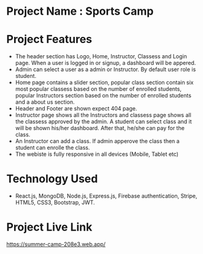 # Project Name : Sports Camp

# Project Features

- The header section has Logo, Home, Instructor, Classess and Login page. When a
  user is logged in or signup, a dashboard will be appered.
- Admin can select a user as a admin or Instructor. By default user role is
  student.
- Home page contains a slider section, popular class section contain six most
  popular classess based on the number of enrolled students, popular Instructors
  section based on the number of enrolled students and a about us section.
- Header and Footer are shown expect 404 page.
- Instructor page shows all the Instructors and classess page shows all the
  classess approved by the admin. A student can select class and it will be
  shown his/her dashboard. After that, he/she can pay for the class.
- An Instructor can add a class. If admin apperove the class then a student can
  enrolle the class.
- The webiste is fully responsive in all devices (Mobile, Tablet etc)

# Technology Used

- React.js, MongoDB, Node.js, Express.js, Firebase authentication, Stripe,
  HTML5, CSS3, Bootstrap, JWT.

# Project Live Link

https://summer-camp-208e3.web.app/
